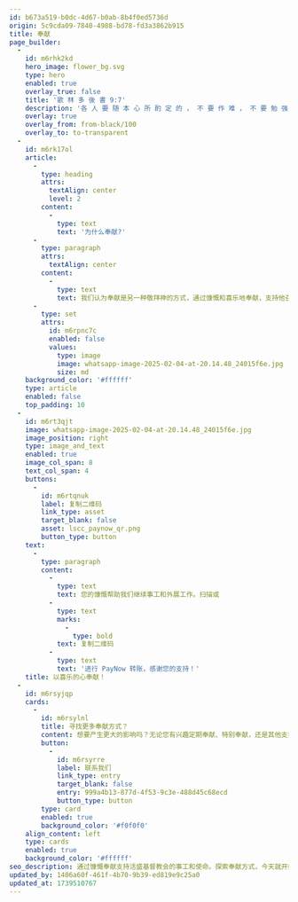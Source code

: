 ```yaml
---
id: b673a519-b0dc-4d67-b0ab-8b4f0ed5736d
origin: 5c9cda09-7840-4988-bd78-fd3a3862b915
title: 奉献
page_builder:
  -
    id: m6rhk2kd
    hero_image: flower_bg.svg
    type: hero
    enabled: true
    overlay_true: false
    title: '歌 林 多 後 書 9:7'
    description: '各 人 要 随 本 心 所 酌 定 的 ， 不 要 作 难 ， 不 要 勉 强 ， 因 为 捐 得 乐 意 的 人 是 神 所 喜 爱 的 。'
    overlay: true
    overlay_from: from-black/100
    overlay_to: to-transparent
  -
    id: m6rk17ol
    article:
      -
        type: heading
        attrs:
          textAlign: center
          level: 2
        content:
          -
            type: text
            text: '为什么奉献?'
      -
        type: paragraph
        attrs:
          textAlign: center
        content:
          -
            type: text
            text: 我们认为奉献是另一种敬拜神的方式，通过慷慨和喜乐地奉献，支持他召唤我们共同参与的事工和使命。
      -
        type: set
        attrs:
          id: m6rpnc7c
          enabled: false
          values:
            type: image
            image: whatsapp-image-2025-02-04-at-20.14.48_24015f6e.jpg
            size: md
    background_color: '#ffffff'
    type: article
    enabled: false
    top_padding: 10
  -
    id: m6rt3qjt
    image: whatsapp-image-2025-02-04-at-20.14.48_24015f6e.jpg
    image_position: right
    type: image_and_text
    enabled: true
    image_col_span: 8
    text_col_span: 4
    buttons:
      -
        id: m6rtqnuk
        label: 复制二维码
        link_type: asset
        target_blank: false
        asset: lscc_paynow_qr.png
        button_type: button
    text:
      -
        type: paragraph
        content:
          -
            type: text
            text: 您的慷慨帮助我们继续事工和外展工作。扫描或
          -
            type: text
            marks:
              -
                type: bold
            text: 复制二维码
          -
            type: text
            text: '进行 PayNow 转账，感谢您的支持！'
    title: 以喜乐的心奉献！
  -
    id: m6rsyjqp
    cards:
      -
        id: m6rsylnl
        title: 寻找更多奉献方式？
        content: 想要产生更大的影响吗？无论您有兴趣定期奉献、特别奉献，还是其他支持我们事工的方式，我们都乐意与您联系。
        button:
          -
            id: m6rsyrre
            label: 联系我们
            link_type: entry
            target_blank: false
            entry: 999a4b13-877d-4f53-9c3e-488d45c68ecd
            button_type: button
        type: card
        enabled: true
        background_color: '#f0f0f0'
    align_content: left
    type: cards
    enabled: true
    background_color: '#ffffff'
seo_description: 通过慷慨奉献支持活盛基督教会的事工和使命。探索奉献方式，今天就开始产生更大的影响。
updated_by: 1406a60f-461f-4b70-9b39-ed819e9c25a0
updated_at: 1739510767
---
```

